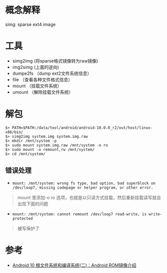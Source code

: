 # 概念解释
simg: sparse ext4 image  
# 工具
- simg2img (将sparse格式镜像转为raw镜像)
- img2simg (上面的逆向)
- dumpe2fs （dump ext2文件系统信息）
- file （查看各种文件格式信息）
- mount （挂载文件系统）
- umount （解除挂载文件系统）
# 解包
```
$> PATH=$PATH:/data/tool/android/android-10.0.0_r2/out/host/linux-x86/bin/
$> simg2img system.img system.img.raw
$> mkdir /mnt/system -p
$> sudo mount system.img.raw /mnt/system -o ro
$> sudo mount -o remount,rw /mnt/system/
$> cd /mnt/system/
```
## 错误处理
- `mount: /mnt/system: wrong fs type, bad option, bad superblock on /dev/loop7, missing codepage or helper program, or other error.`
> mount 里添加-o ro 选项，也就是以只读方式挂载，然后重新挂载读写就会出现下面的问题
- `mount: /mnt/system: cannot remount /dev/loop7 read-write, is write-protected`
> 被写保护了
# 参考
- [Android 10 根文件系统和编译系统(二)：Android ROM镜像介绍](https://blog.csdn.net/ldswfun/article/details/119786846)
